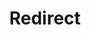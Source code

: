﻿---
layout: src/layouts/Redirect.astro
title: Redirect
redirect: https://octopus.com/docs/octopus-rest-api/cli/octopus-environment-delete
pubDate:  2023-01-01
navSearch: false
navSitemap: false
navMenu: false
---
